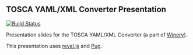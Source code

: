## TOSCA YAML/XML Converter Presentation 

[![Build Status](https://travis-ci.org/kleinech/TOSCA-YAML-XML-Converter-Presentation.svg?branch=master)](https://travis-ci.org/kleinech/TOSCA-YAML-XML-Converter-Presentation)

Presentation slides for the TOSCA YAML/XML Converter (a part of [Winery]).

This presentation uses [reval.js] and [Pug].

[reval.js]: https://github.com/hakimel/reveal.js
[Pug]: https://github.com/pugjs/pug 
[Winery]: https://github.com/eclipse/winery